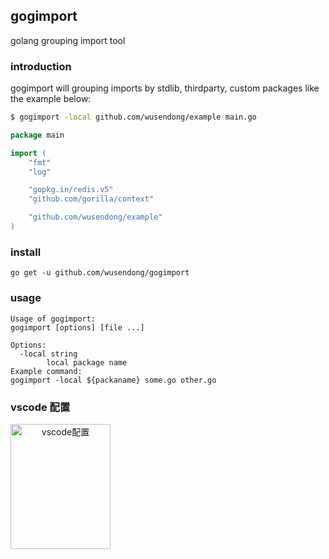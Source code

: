 ## gogimport
golang grouping import tool

### introduction

gogimport will grouping imports by stdlib, thirdparty, custom packages like the example below:

```sh
$ gogimport -local github.com/wusendong/example main.go
```

```go
package main

import (
    "fmt"
    "log"

    "gopkg.in/redis.v5"
    "github.com/gorilla/context"

    "github.com/wusendong/example"
)

```


### install
```
go get -u github.com/wusendong/gogimport
```


### usage
```
Usage of gogimport:
gogimport [options] [file ...]

Options:
  -local string
        local package name
Example command:
gogimport -local ${packaname} some.go other.go
```

### vscode 配置

<div align="center">    
 <img src="//vscode_example.png" width = "160" height = "200" alt="vscode配置" align=left />
</div>